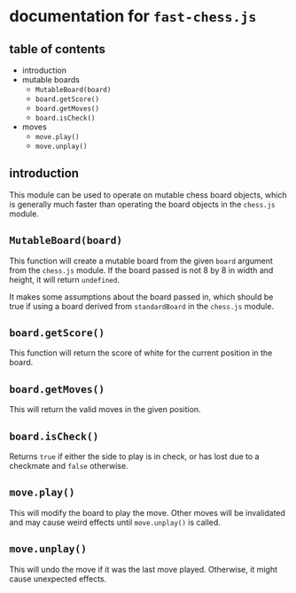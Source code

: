 documentation for `fast-chess.js`
===

table of contents
---

- introduction
- mutable boards
  - `MutableBoard(board)`
  - `board.getScore()`
  - `board.getMoves()`
  - `board.isCheck()`
- moves
  - `move.play()`
  - `move.unplay()`

introduction
---

This module can be used to operate on mutable chess board objects, which is generally much faster than operating the board objects in the `chess.js` module.

`MutableBoard(board)`
---

This function will create a mutable board from the given `board` argument from the `chess.js` module. If the board passed is not 8 by 8 in width and height, it will return `undefined`.

It makes some assumptions about the board passed in, which should be true if using a board derived from `standardBoard` in the `chess.js` module.

`board.getScore()`
---

This function will return the score of white for the current position in the board.

`board.getMoves()`
---

This will return the valid moves in the given position.

`board.isCheck()`
---

Returns `true` if either the side to play is in check, or has lost due to a checkmate and `false` otherwise.

`move.play()`
---

This will modify the board to play the move. Other moves will be invalidated and may cause weird effects until `move.unplay()` is called.

`move.unplay()`
---

This will undo the move if it was the last move played. Otherwise, it might cause unexpected effects.
